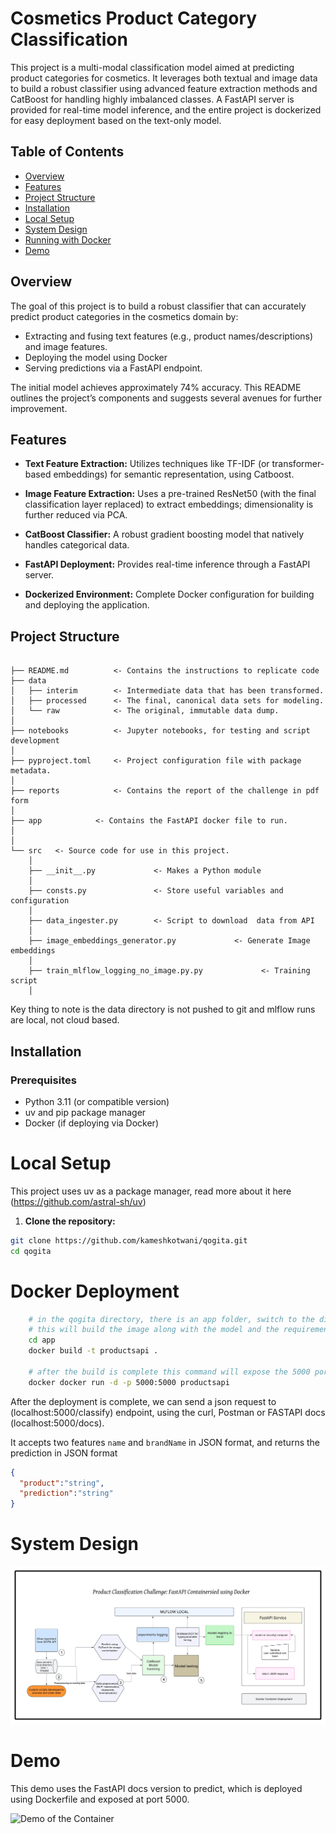 # Cosmetics Product Category Classification

This project is a multi-modal classification model aimed at predicting product categories for cosmetics. It leverages both textual and image data to build a robust classifier using advanced feature extraction methods and CatBoost for handling highly imbalanced classes. A FastAPI server is provided for real-time model inference, and the entire project is dockerized for easy deployment based on the text-only model.

## Table of Contents

- [Overview](#overview)
- [Features](#features)
- [Project Structure](#project-structure)
- [Installation](#installation)
- [Local Setup](#local-setup)
- [System Design](#system-design)
- [Running with Docker](#docker-deployment)
- [Demo](#demo)

## Overview

The goal of this project is to build a robust classifier that can accurately predict product categories in the cosmetics domain by:

- Extracting and fusing text features (e.g., product names/descriptions) and image features.
- Deploying the model using Docker
- Serving predictions via a FastAPI endpoint.

The initial model achieves approximately 74% accuracy. This README outlines the project’s components and suggests several avenues for further improvement.

## Features

- **Text Feature Extraction:** Utilizes techniques like TF-IDF (or transformer-based embeddings) for semantic representation, using Catboost.

- **Image Feature Extraction:** Uses a pre-trained ResNet50 (with the final classification layer replaced) to extract embeddings; dimensionality is further reduced via PCA.

- **CatBoost Classifier:** A robust gradient boosting model that natively handles categorical data.

- **FastAPI Deployment:** Provides real-time inference through a FastAPI server.

- **Dockerized Environment:** Complete Docker configuration for building and deploying the application.

## Project Structure

```

├── README.md          <- Contains the instructions to replicate code
├── data
│   ├── interim        <- Intermediate data that has been transformed.
│   ├── processed      <- The final, canonical data sets for modeling.
│   └── raw            <- The original, immutable data dump.
│
├── notebooks          <- Jupyter notebooks, for testing and script development
│
├── pyproject.toml     <- Project configuration file with package metadata.
│         
├── reports            <- Contains the report of the challenge in pdf form
│         
├── app            <- Contains the FastAPI docker file to run.
│
│
└── src   <- Source code for use in this project.
    │
    ├── __init__.py             <- Makes a Python module
    │
    ├── consts.py               <- Store useful variables and configuration
    │
    ├── data_ingester.py        <- Script to download  data from API
    │
    ├── image_embeddings_generator.py             <- Generate Image embeddings
    │
    ├── train_mlflow_logging_no_image.py.py             <- Training script
    │               
```

Key thing to note is the data directory is not pushed to git and mlflow runs are local, not cloud based.

## Installation

### Prerequisites

- Python 3.11 (or compatible version)
- uv and pip package manager
- Docker (if deploying via Docker)

# Local Setup

This project uses uv as a package manager, read more about it here (https://github.com/astral-sh/uv)

1. **Clone the repository:**

```bash
git clone https://github.com/kameshkotwani/qogita.git
cd qogita
```

# Docker Deployment

```bash
    # in the qogita directory, there is an app folder, switch to the directory
    # this will build the image along with the model and the requirements
    cd app
    docker build -t productsapi .

    # after the build is complete this command will expose the 5000 port to run the app
    docker docker run -d -p 5000:5000 productsapi    
```

After the deployment is complete, we can send a json request to (localhost:5000/classify) endpoint, using the curl, Postman or FASTAPI docs (localhost:5000/docs).

It accepts two features `name` and `brandName` in JSON format, and returns the prediction in JSON format

```JSON
{
  "product":"string",
  "prediction":"string"
}
```

# System Design

![System Design Image](figures/system-design-product-classification.jpeg)

# Demo

This demo uses the FastAPI docs version to predict, which is deployed using Dockerfile and exposed at port 5000.

![Demo of the Container](demo.gif)

